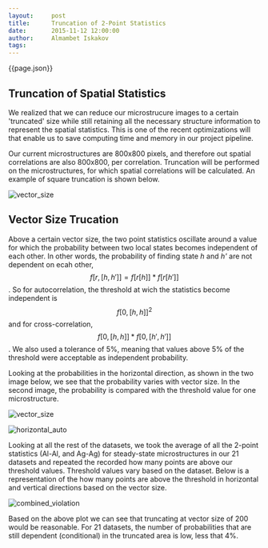 ```yaml
---
layout:     post
title:      Truncation of 2-Point Statistics
date:       2015-11-12 12:00:00
author:     Almambet Iskakov
tags: 		
---
```

<!-- Start Writing Below in Markdown -->

{{page.json}}

## Truncation of Spatial Statistics
We realized that we can reduce our microstrucure images to a certain 'truncated' size while still retaining all the necessary structure information to represent the spatial statistics. This is one of the recent optimizations will that enable us to save computing time and memory in our project pipeline.

Our current microstructures are 800x800 pixels, and therefore out spatial correlations are also 800x800, per correlation. Truncation will be performed on the microstructures, for which spatial correlations will be calculated. An example of square truncation is shown below. 

![vector_size](/MIC-Ternary-Eutectic-Alloy/img/truncation/truncation_schematic.png)

## Vector Size Trucation
Above a certain vector size, the two point statistics oscillate around a value for which the probability between two local states becomes independent of each other. In other words, the probability of finding state *h* and *h'* are not dependent on ecah other, $$ f[r,[h,h']] = f[r[h]]*f[r[h']] $$. So for autocorrelation, the threshold at wich the statistics become independent is $$ f[0,[h,h]]^2 $$ and for cross-correlation, $$ f[0,[h,h]]*f[0,[h',h']] $$. We also used a tolerance of 5%, meaning that values above 5% of the threshold were acceptable as independent probability.

Looking at the probabilities in the horizontal direction, as shown in the two image below, we see that the probability varies with vector size. In the second image, the probability is compared with the threshold value for one microstructure.

![vector_size](/MIC-Ternary-Eutectic-Alloy/img/truncation/truncation_vector.png)

![horizontal_auto](/MIC-Ternary-Eutectic-Alloy/img/truncation/horizontal_auto.png)

Looking at all the rest of the datasets, we took the average of all the 2-point statistics (Al-Al, and Ag-Ag) for steady-state microstructures in our 21 datasets and repeated the recorded how many points are above our threshold values. Threshold values vary based on the dataset. Below is a representation of the how many points are above the threshold in horizontal and vertical directions based on the vector size. 

![combined_violation](/MIC-Ternary-Eutectic-Alloy/img/truncation/combined_violations.png)

Based on the above plot we can see that truncating at vector size of 200 would be reasonable. For 21 datasets, the number of probabilities that are still dependent (conditional) in the truncated area is low, less that 4%. 




